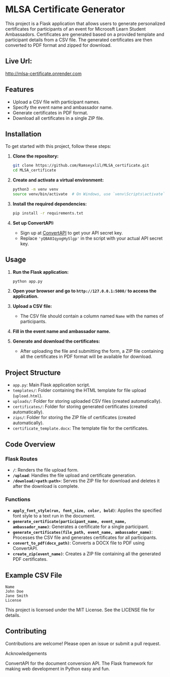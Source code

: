 # MLSA Certificate Generator

This project is a Flask application that allows users to generate personalized certificates for participants of an event for Microosft Learn Student Ambassadors. Certificates are generated based on a provided template and participant details from a CSV file. The generated certificates are then converted to PDF format and zipped for download.


## Live Url:

http://mlsa-certificate.onrender.com

## Features

- Upload a CSV file with participant names.
- Specify the event name and ambassador name.
- Generate certificates in PDF format.
- Download all certificates in a single ZIP file.

## Installation

To get started with this project, follow these steps:

1. **Clone the repository:**
    ```sh
    git clone https://github.com/Ramseyxlil/MLSA_certificate.git
    cd MLSA_certificate
    ```

2. **Create and activate a virtual environment:**
    ```sh
    python3 -m venv venv
    source venv/bin/activate  # On Windows, use `venv\Scripts\activate`
    ```

3. **Install the required dependencies:**
    ```sh
    pip install -r requirements.txt
    ```

4. **Set up ConvertAPI:**
    - Sign up at [ConvertAPI](https://www.convertapi.com/) to get your API secret key.
    - Replace `'yQBA8IqyogHySlgp'` in the script with your actual API secret key.

## Usage

1. **Run the Flask application:**
    ```sh
    python app.py
    ```

2. **Open your browser and go to `http://127.0.0.1:5000/` to access the application.**

3. **Upload a CSV file:**
    - The CSV file should contain a column named `Name` with the names of participants.

4. **Fill in the event name and ambassador name.**

5. **Generate and download the certificates:**
    - After uploading the file and submitting the form, a ZIP file containing all the certificates in PDF format will be available for download.

## Project Structure

- `app.py`: Main Flask application script.
- `templates/`: Folder containing the HTML template for file upload (`upload.html`).
- `uploads/`: Folder for storing uploaded CSV files (created automatically).
- `certificates/`: Folder for storing generated certificates (created automatically).
- `zips/`: Folder for storing the ZIP file of certificates (created automatically).
- `certificate_template.docx`: The template file for the certificates. 

## Code Overview

### Flask Routes

- **`/`**: Renders the file upload form.
- **`/upload`**: Handles the file upload and certificate generation.
- **`/download/<path:path>`**: Serves the ZIP file for download and deletes it after the download is complete.

### Functions

- **`apply_font_style(run, font_size, color, bold)`**: Applies the specified font style to a text run in the document.
- **`generate_certificate(participant_name, event_name, ambassador_name)`**: Generates a certificate for a single participant.
- **`generate_certificates(file_path, event_name, ambassador_name)`**: Processes the CSV file and generates certificates for all participants.
- **`convert_to_pdf(docx_path)`**: Converts a DOCX file to PDF using ConvertAPI.
- **`create_zip(event_name)`**: Creates a ZIP file containing all the generated PDF certificates.

## Example CSV File

```csv
Name
John Doe
Jane Smith
License
```

 This project is licensed under the MIT License. See the LICENSE file for details.

## Contributing

Contributions are welcome! Please open an issue or submit a pull request.

Acknowledgements

ConvertAPI for the document conversion API.
The Flask framework for making web development in Python easy and fun.
